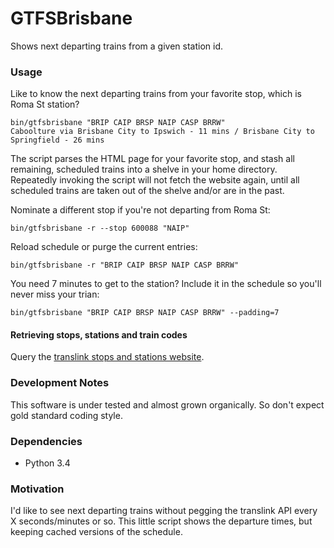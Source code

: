 GTFSBrisbane
============

Shows next departing trains from a given station id.

### Usage

Like to know the next departing trains from your favorite stop, which is
Roma St station?

    bin/gtfsbrisbane "BRIP CAIP BRSP NAIP CASP BRRW"
    Caboolture via Brisbane City to Ipswich - 11 mins / Brisbane City to Springfield - 26 mins

The script parses the HTML page for your favorite stop, and stash all
remaining, scheduled trains into a shelve in your home directory.
Repeatedly invoking the script will not fetch the website again, until all
scheduled trains are taken out of the shelve and/or are in the past.

Nominate a different stop if you're not departing from Roma St:

    bin/gtfsbrisbane -r --stop 600088 "NAIP"

Reload schedule or purge the current entries:

    bin/gtfsbrisbane -r "BRIP CAIP BRSP NAIP CASP BRRW"

You need 7 minutes to get to the station? Include it in the schedule so
you'll never miss your trian:

    bin/gtfsbrisbane "BRIP CAIP BRSP NAIP CASP BRRW" --padding=7

#### Retrieving stops, stations and train codes

Query the [translink stops and stations website](http://jp.translink.com.au/travel-information/network-information/stops-and-stations).

### Development Notes

This software is under tested and almost grown organically. So don't
expect gold standard coding style.

### Dependencies

* Python 3.4

### Motivation

I'd like to see next departing trains without pegging the translink API
every X seconds/minutes or so. This little script shows the departure
times, but keeping cached versions of the schedule.
